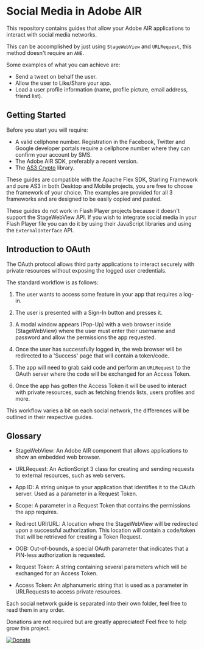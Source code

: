 # Social Media in Adobe AIR

This repository contains guides that allow your Adobe AIR applications to interact with social media networks.

This can be accomplished by just using `StageWebView` and `URLRequest`, this method doesn't require an `ANE`.

Some examples of what you can achieve are:

* Send a tweet on behalf the user.
* Allow the user to Like/Share your app.
* Load a user profile information (name, profile picture, email address, friend list).

## Getting Started

Before you start you will require:

* A valid cellphone number. Registration in the Facebook, Twitter and Google developer portals require a cellphone number where they can confirm your account by SMS.
* The Adobe AIR SDK, preferably a recent version.
* The [AS3 Crypto](http://crypto.hurlant.com/demo/as3crypto.swc) library.

These guides are compatible with the Apache Flex SDK, Starling Framework and pure AS3 in both Desktop and Mobile projects, you are free to choose the framework of your choice. The examples are provided for all 3 frameworks and are designed to be easily copied and pasted.

These guides do not work in Flash Player projects because it doesn't support the StageWebView API. If you wish to integrate social media in your Flash Player file you can do it by using their JavaScript libraries and using the `ExternalInterface` API.

## Introduction to OAuth

The OAuth protocol allows third party applications to interact securely with private resources without exposing the logged user credentials.

The standard workflow is as follows:

1. The user wants to access some feature in your app that requires a log-in.
 
2. The user is presented with a Sign-In button and presses it.
 
3. A modal window appears (Pop-Up) with a web browser inside (StageWebView) where the user must enter their username and password and allow the permissions the app requested.
 
4. Once the user has successfully logged in, the web browser will be redirected to a 'Success' page that will contain a token/code.
 
5. The app will need to grab said code and perform an `URLRequest` to the OAuth server where the code will be exchanged for an Access Token.
 
6. Once the app has gotten the Access Token it will be used to interact with private resources, such as fetching friends lists, users profiles and more.

This workflow varies a bit on each social network, the differences will be outlined in their respective guides.

## Glossary

* StageWebView: An Adobe AIR component that allows applications to show an embedded web browser.

* URLRequest: An ActionScript 3 class for creating and sending requests to external resources, such as web servers.

* App ID: A string unique to your application that identifies it to the OAuth server. Used as a parameter in a Request Token.

* Scope: A parameter in a Request Token that contains the permissions the app requires.

* Redirect URI/URL: A location where the StageWebView will be redirected upon a successful authorization. This location will contain a code/token that will be retrieved for creating a Token Request.

* OOB: Out-of-bounds, a special OAuth parameter that indicates that a PIN-less authorization is requested.

* Request Token: A string containing several parameters which will be exchanged for an Access Token.

* Access Token: An alphanumeric string that is used as a parameter in URLRequests to access private resources.

Each social network guide is separated into their own folder, feel free to read them in any order.

Donations are not required but are greatly appreciated! Feel free to help grow this project.

[![Donate](https://www.paypalobjects.com/en_US/i/btn/btn_donate_LG.gif)](https://www.paypal.com/cgi-bin/webscr?cmd=_s-xclick&hosted_button_id=MQPLL355ZAKXW)
